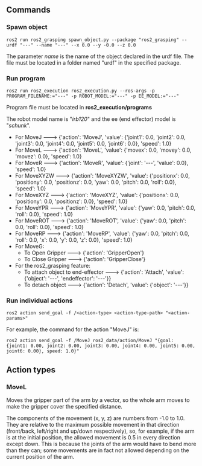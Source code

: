 ## Commands

### Spawn object

`ros2 run ros2_grasping spawn_object.py --package "ros2_grasping" --urdf "---" --name "---" --x 0.0 --y -0.0 --z 0.0`

The parameter *name* is the name of the object declared in the urdf file. The file must be located in a folder named "urdf" in the specified package.

### Run program

`ros2 run ros2_execution ros2_execution.py --ros-args -p PROGRAM_FILENAME:="---" -p ROBOT_MODEL:="---" -p EE_MODEL:="---"`

Program file must be located in __ros2_execution/programs__

The robot model name is "*irb120*" and the ee (end effector) model is "*schunk*".


* For MoveJ ---> {'action': 'MoveJ', 'value': {'joint1': 0.0, 'joint2': 0.0, 'joint3': 0.0, 'joint4': 0.0, 'joint5': 0.0, 'joint6': 0.0}, 'speed': 1.0}
* For MoveL ---> {'action': 'MoveL', 'value': {'movex': 0.0, 'movey': 0.0, 'movez': 0.0}, 'speed': 1.0}
* For MoveR ---> {'action': 'MoveR', 'value': {'joint': '---', 'value': 0.0}, 'speed': 1.0}
* For MoveXYZW ---> {'action': 'MoveXYZW', 'value': {'positionx': 0.0, 'positiony': 0.0, 'positionz': 0.0, 'yaw': 0.0, 'pitch': 0.0, 'roll': 0.0}, 'speed': 1.0}
* For MoveXYZ ---> {'action': 'MoveXYZ', 'value': {'positionx': 0.0, 'positiony': 0.0, 'positionz': 0.0}, 'speed': 1.0}
* For MoveYPR ---> {'action': 'MoveYPR', 'value': {'yaw': 0.0, 'pitch': 0.0, 'roll': 0.0}, 'speed': 1.0}
* For MoveROT ---> {'action': 'MoveROT', 'value': {'yaw': 0.0, 'pitch': 0.0, 'roll': 0.0}, 'speed': 1.0}
* For MoveRP ---> {'action': 'MoveRP', 'value': {'yaw': 0.0, 'pitch': 0.0, 'roll': 0.0, 'x': 0.0, 'y': 0.0, 'z': 0.0}, 'speed': 1.0}
* For MoveG:
    * To Open Gripper ---> {'action': 'GripperOpen'}
    * To Close Gripper ---> {'action': 'GripperClose'}
* For the ros2_grasping feature:
    * To attach object to end-effector ---> {'action': 'Attach', 'value': {'object': '---', 'endeffector': '---'}}
    * To detach object ---> {'action': 'Detach', 'value': {'object': '---'}}

### Run individual actions

`ros2 action send_goal -f /<action-type> <action-type-path> "<action-params>"`

For example, the command for the action "MoveJ" is:

`ros2 action send_goal -f /MoveJ ros2_data/action/MoveJ "{goal: {joint1: 0.00, joint2: 0.00, joint3: 0.00, joint4: 0.00, joint5: 0.00, joint6: 0.00}, speed: 1.0}"`


## Action types

### MoveL

Moves the gripper part of the arm by a vector, so the whole arm moves to make the gripper cover the specified distance.

The components of the movement (x, y, z) are numbers from -1.0 to 1.0. They are relative to the maximum possible movement in that direction (front/back, left/right and up/down respectively), so, for example, if the arm is at the initial position, the allowed movement is 0.5 in every direction except down. This is because the joints of the arm would have to bend more than they can; some movements are in fact not allowed depending on the current position of the arm.